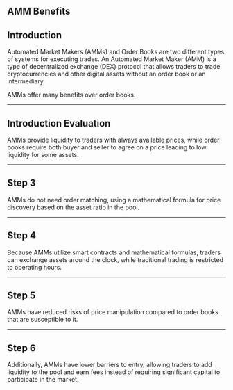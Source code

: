## AMM Benefits


## Introduction


Automated Market Makers (AMMs) and Order Books are two different types of systems for executing trades. An Automated Market Maker (AMM) is a type of decentralized exchange (DEX) protocol that allows traders to trade cryptocurrencies and other digital assets without an order book or an intermediary.

AMMs offer many benefits over order books.

    


---
## Introduction Evaluation

AMMs provide liquidity to traders with always available prices, while order books require both buyer and seller to agree on a price leading to low liquidity for some assets.

    


---
## Step 3

AMMs do not need order matching, using a mathematical formula for price discovery based on the asset ratio in the pool.


    


---
## Step 4

Because AMMs utilize smart contracts and mathematical formulas, traders can exchange assets around the clock, while traditional trading is restricted to operating hours.

    


---
## Step 5

AMMs have reduced risks of price manipulation compared to order books that are susceptible to it.

    


---
## Step 6

Additionally, AMMs have lower barriers to entry, allowing traders to add liquidity to the pool and earn fees instead of requiring significant capital to participate in the market.

    
   